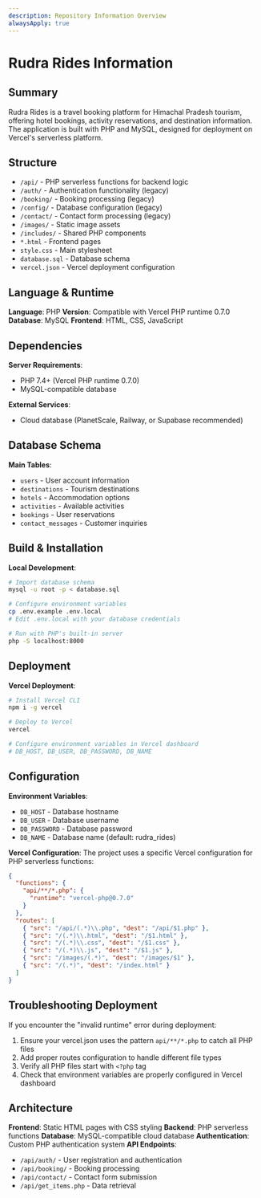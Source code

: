 ```yaml
---
description: Repository Information Overview
alwaysApply: true
---
```


# Rudra Rides Information

## Summary
Rudra Rides is a travel booking platform for Himachal Pradesh tourism, offering hotel bookings, activity reservations, and destination information. The application is built with PHP and MySQL, designed for deployment on Vercel's serverless platform.

## Structure
- `/api/` - PHP serverless functions for backend logic
- `/auth/` - Authentication functionality (legacy)
- `/booking/` - Booking processing (legacy)
- `/config/` - Database configuration (legacy)
- `/contact/` - Contact form processing (legacy)
- `/images/` - Static image assets
- `/includes/` - Shared PHP components
- `*.html` - Frontend pages
- `style.css` - Main stylesheet
- `database.sql` - Database schema
- `vercel.json` - Vercel deployment configuration

## Language & Runtime
**Language**: PHP
**Version**: Compatible with Vercel PHP runtime 0.7.0
**Database**: MySQL
**Frontend**: HTML, CSS, JavaScript

## Dependencies
**Server Requirements**:
- PHP 7.4+ (Vercel PHP runtime 0.7.0)
- MySQL-compatible database

**External Services**:
- Cloud database (PlanetScale, Railway, or Supabase recommended)

## Database Schema
**Main Tables**:
- `users` - User account information
- `destinations` - Tourism destinations
- `hotels` - Accommodation options
- `activities` - Available activities
- `bookings` - User reservations
- `contact_messages` - Customer inquiries

## Build & Installation
**Local Development**:
```bash
# Import database schema
mysql -u root -p < database.sql

# Configure environment variables
cp .env.example .env.local
# Edit .env.local with your database credentials

# Run with PHP's built-in server
php -S localhost:8000
```

## Deployment
**Vercel Deployment**:
```bash
# Install Vercel CLI
npm i -g vercel

# Deploy to Vercel
vercel

# Configure environment variables in Vercel dashboard
# DB_HOST, DB_USER, DB_PASSWORD, DB_NAME
```

## Configuration
**Environment Variables**:
- `DB_HOST` - Database hostname
- `DB_USER` - Database username
- `DB_PASSWORD` - Database password
- `DB_NAME` - Database name (default: rudra_rides)

**Vercel Configuration**:
The project uses a specific Vercel configuration for PHP serverless functions:

```json
{
  "functions": {
    "api/**/*.php": {
      "runtime": "vercel-php@0.7.0"
    }
  },
  "routes": [
    { "src": "/api/(.*)\\.php", "dest": "/api/$1.php" },
    { "src": "/(.*)\\.html", "dest": "/$1.html" },
    { "src": "/(.*)\\.css", "dest": "/$1.css" },
    { "src": "/(.*)\\.js", "dest": "/$1.js" },
    { "src": "/images/(.*)", "dest": "/images/$1" },
    { "src": "/(.*)", "dest": "/index.html" }
  ]
}
```

## Troubleshooting Deployment
If you encounter the "invalid runtime" error during deployment:
1. Ensure your vercel.json uses the pattern `api/**/*.php` to catch all PHP files
2. Add proper routes configuration to handle different file types
3. Verify all PHP files start with `<?php` tag
4. Check that environment variables are properly configured in Vercel dashboard

## Architecture
**Frontend**: Static HTML pages with CSS styling
**Backend**: PHP serverless functions
**Database**: MySQL-compatible cloud database
**Authentication**: Custom PHP authentication system
**API Endpoints**:
- `/api/auth/` - User registration and authentication
- `/api/booking/` - Booking processing
- `/api/contact/` - Contact form submission
- `/api/get_items.php` - Data retrieval
